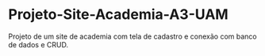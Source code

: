 # Projeto-Site-Academia-A3-UAM
Projeto de um site de academia com tela de cadastro e conexão com banco de dados e CRUD.
